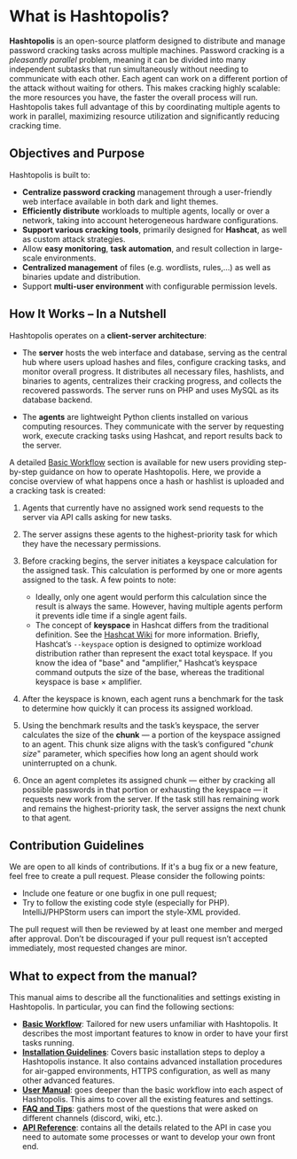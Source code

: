 # What is Hashtopolis?

<!-- > [!CAUTION]
> This is the new documentation of Hashtopolis. It is work in progress, so use with care!
>
> You can find the old documentation still inside this folder, please check the [Hashtopolis Communication Protocol (V2)](protocol.pdf) docs. The user api documentation can be found here: [Hashtopolis User API (V1)](user-api/user-api.pdf). -->

**Hashtopolis** is an open-source platform designed to distribute and manage password cracking tasks across multiple machines. 
Password cracking is a *pleasantly parallel* problem, meaning it can be divided into many independent subtasks that run simultaneously without needing to communicate with each other. Each agent can work on a different portion of the attack without waiting for others. This makes cracking highly scalable: the more resources you have, the faster the overall process will run. Hashtopolis takes full advantage of this by coordinating multiple agents to work in parallel, maximizing resource utilization and significantly reducing cracking time.

## Objectives and Purpose

Hashtopolis is built to:

- **Centralize password cracking** management through a user-friendly web interface available in both dark and light themes.
- **Efficiently distribute** workloads to multiple agents, locally or over a network, taking into account heterogeneous hardware configurations.
- **Support various cracking tools**, primarily designed for **Hashcat**, as well as custom attack strategies.
- Allow **easy monitoring**, **task automation**, and result collection in large-scale environments.
- **Centralized management** of files (e.g. wordlists, rules,...) as well as binaries update and distribution.
- Support **multi-user environment** with configurable permission levels.


## How It Works – In a Nutshell

Hashtopolis operates on a **client-server architecture**:

- The **server** hosts the web interface and database, serving as the central hub where users upload hashes and files, configure cracking tasks, and monitor overall progress. It distributes all necessary files, hashlists, and binaries to agents, centralizes their cracking progress, and collects the recovered passwords. The server runs on PHP and uses MySQL as its database backend.

- The **agents** are lightweight Python clients installed on various computing resources. They communicate with the server by requesting work, execute cracking tasks using Hashcat, and report results back to the server.

A detailed [Basic Workflow](/user_manual/basic_workflow/) section is available for new users providing step-by-step guidance on how to operate Hashtopolis. Here, we provide a concise overview of what happens once a hash or hashlist is uploaded and a cracking task is created:

1. Agents that currently have no assigned work send requests to the server via API calls asking for new tasks.

2. The server assigns these agents to the highest-priority task for which they have the necessary permissions.

3. Before cracking begins, the server initiates a keyspace calculation for the assigned task. This calculation is performed by one or more agents assigned to the task. A few points to note:
    - Ideally, only one agent would perform this calculation since the result is always the same. However, having multiple agents perform it prevents idle time if a single agent fails.
    - The concept of **keyspace** in Hashcat differs from the traditional definition. See the [Hashcat Wiki](https://hashcat.net/wiki/doku.php?id=frequently_asked_questions#what_is_a_keyspace) for more information.
    Briefly, Hashcat’s `--keyspace` option is designed to optimize workload distribution rather than represent the exact total keyspace. If you know the idea of "base" and "amplifier," Hashcat’s keyspace command outputs the size of the base, whereas the traditional keyspace is base × amplifier.

4. After the keyspace is known, each agent runs a benchmark for the task to determine how quickly it can process its assigned workload.

5. Using the benchmark results and the task’s keyspace, the server calculates the size of the **chunk** — a portion of the keyspace assigned to an agent. This chunk size aligns with the task’s configured "*chunk size*" parameter, which specifies how long an agent should work uninterrupted on a chunk.

6. Once an agent completes its assigned chunk — either by cracking all possible passwords in that portion or exhausting the keyspace — it requests new work from the server. If the task still has remaining work and remains the highest-priority task, the server assigns the next chunk to that agent.

## Contribution Guidelines
We are open to all kinds of contributions. If it's a bug fix or a new feature, feel free to create a pull request. Please consider the following points:

- Include one feature or one bugfix in one pull request;
- Try to follow the existing code style (especially for PHP). IntelliJ/PHPStorm users can import the style-XML provided.

The pull request will then be reviewed by at least one member and merged after approval. Don’t be discouraged if your pull request isn’t accepted immediately, most requested changes are minor.


## What to expect from the manual?

This manual aims to describe all the functionalities and settings existing in Hashtopolis. In particular, you can find the following sections:

- [**Basic Workflow**](/user_manual/basic_workflow/): Tailored for new users unfamiliar with Hashtopolis. It describes the most important features to know in order to have your first tasks running.
- [**Installation Guidelines**](/installation_guidelines/basic_install/): Covers basic installation steps to deploy a Hashtopolis instance. It also contains advanced installation procedures for air-gapped environments, HTTPS configuration, as well as many other advanced features.
- [**User Manual**](/user_manual/agents/): goes deeper than the basic workflow into each aspect of Hashtopolis. This aims to cover all the existing features and settings. 
- [**FAQ and Tips**](/faq_tips/faq/): gathers most of the questions that were asked on different channels (discord, wiki, etc.).
- [**API Reference**](/apiv2/): contains all the details related to the API in case you need to automate some processes or want to develop your own front end. 
